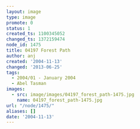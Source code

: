 ```yaml
---
layout: image
type: image
promote: 0
status: 1
created_ts: 1100345052
changed_ts: 1372159474
node_id: 1475
title: 04197 Forest Path
author: anj
created: '2004-11-13'
changed: '2013-06-25'
tags:
  - 2004/01 - January 2004
  - Abel Tasman
images:
  - src: image/images/04197_forest_path-1475.jpg
    name: 04197_forest_path-1475.jpg
url: "/node/1475/"
aliases: []
date: '2004-11-13'
---
```


